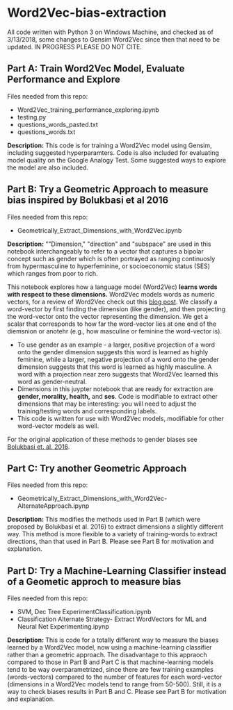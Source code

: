 # Word2Vec-bias-extraction

All code written with Python 3 on Windows Machine, and checked as of 3/13/2018, some changes to Gensim Word2Vec since then that need to be updated. IN PROGRESS PLEASE DO NOT CITE. 

## Part A:  Train Word2Vec Model, Evaluate Performance and Explore
Files needed from this repo:
* Word2Vec_training_performance_exploring.ipynb
* testing.py
* questions_words_pasted.txt
* questions_words.txt

**Description:** This code is for training a Word2Vec model using Gensim, including suggested hyperparamters. Code is also included for evaluating model quality on the Google Analogy Test. Some suggested ways to explore the model are also included. 

## Part B: Try a Geometric Approach to measure bias inspired by Bolukbasi et al 2016
Files needed from this repo:
* Geometrically_Extract_Dimensions_with_Word2Vec.ipynb

**Description:** ""Dimension," "direction" and "subspace" are used in this notebook interchangeably to refer to a vector that captures a bipolar concept such as gender which is often portrayed as ranging continuosly from hypermasculine to hyperfeminine, or socioeconomic status (SES) which ranges from poor to rich. 

This notebook explores how a language model (Word2Vec) **learns words with respect to these dimensions.** Word2Vec models words as numeric vectors, for a review of Word2Vec check out this [blog post](http://mccormickml.com/2016/04/19/word2vec-tutorial-the-skip-gram-model/). We classify a word-vector by first finding the dimension (like gender), and then projecting the word-vector onto the vector representing the dimension. We get a scalar that corresponds to how far the word-vector lies at one end of the diemsnion or anotehr (e.g., how masculine or feminine the word-vector is).
* To use gender as an example - a larger, positive projection of a word onto the gender dimension suggests this word is learned as highly feminine, while a larger, negative projection of a word onto the gender dimension suggests that this word is learned as highly masculine. A word with a projection near zero suggests that Word2Vec learned this word as gender-neutral. 
* Dimensions in this juypter notebook that are ready for extraction are **gender, morality, health,** and **ses**. Code is modifiable to extract other dimensions that may be interesting: you will need to adjust the training/testing words and corresponding labels. 
* This code is written for use with Word2Vec models, modifiable for other word-vector models as well. 

For the original application of these methods to gender biases see [Bolukbasi et. al. 2016](https://arxiv.org/abs/1607.06520).



## Part C: Try another Geometric Approach 
Files needed from this repo:

* Geometrically_Extract_Dimensions_with_Word2Vec-AlternateApproach.ipynp

**Description:** This modifies the methods used in Part B (which were proposed by Bolukbasi et al. 2016) to extract dimensions a slightly different way. This method is more flexible to a variety of training-words to extract directions, than that used in Part B. Please see Part B for motivation and explanation. 


## Part D: Try a Machine-Learning Classifier instead of a Geometic approch to measure bias
Files needed from this repo:

* SVM, Dec Tree ExperimentClassification.ipynb
* Classification Alternate Strategy- Extract WordVectors for ML and Neural Net Experimenting.ipynp

**Description:** This is code for a totally different way to measure the biases learned by a Word2Vec model, now using a machine-learning classifier rather than a geometric approach. The disadvantage to this appraoch compared to those in Part B and Part C is that machine-learning models tend to be way overparametrized, since there are few training examples (words-vectors) compared to the number of features for each word-vector (dimensions in a Word2Vec models tend to range from 50-500). Still, it is a way to check biases results in Part B and C. Please see Part B for motivation and explanation. 



